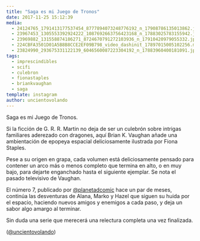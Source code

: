 ```yaml
---
title: "Saga es mi Juego de Tronos"
date: 2017-11-25 15:12:39
media: 
  - 24124765_1791413177537454_8777894073248776192_n_17908786135013862.jpg
  - 23967453_1305553392924222_1087692663756423168_n_17883025783155942.jpg
  - 23969882_131558874186271_8724670791272103936_n_17910420979055332.jpg
  - 224CBFA3501D01A5B8B8CCE2EF09B798_video_dashinit_17897015005102256.mp4
  - 23824990_293675331122139_6046560087223304192_n_17883960400181091.jpg
tags: 
  - imprescindibles
  - scifi
  - culebron
  - fionastaples
  - briankvaughan
  - saga
template: instagram
author: uncientovolando
---
```


Saga es mi Juego de Tronos.


Si la ficción de G. R. R. Martin no deja de ser un culebrón sobre intrigas familiares aderezado con dragones, aquí Brian K. Vaughan añade una ambientación de epopeya espacial deliciosamente ilustrada por Fiona Staples.


Pese a su origen en grapa, cada volumen está deliciosamente pensado para contener un arco más o menos completo que termina en alto, o en muy bajo, para dejarte enganchado hasta el siguiente ejemplar. Se nota el pasado televisivo de Vaughan.


El número 7, publicado por [@planetadcomic](https://instagram.com/planetadcomic) hace un par de meses, continúa las desventuras de Alana, Marko y Hazel que siguen su huida por el espacio, haciendo nuevos amigos y enemigos a cada paso, y deja un sabor algo amargo al terminar.


Sin duda una serie que merecerá una relectura completa una vez finalizada.


([@uncientovolando](https://instagram.com/uncientovolando))
